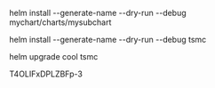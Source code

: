 helm install --generate-name --dry-run --debug mychart/charts/mysubchart

helm install --generate-name --dry-run --debug tsmc

helm upgrade cool tsmc

T4OLIFxDPLZBFp-3
